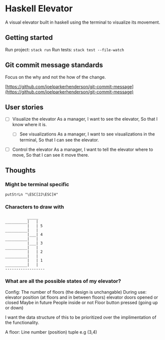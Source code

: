 # Haskell Elevator

A visual elevator built in haskell using the terminal to visualize its movement.

## Getting started

Run project: `stack run`
Run tests: `stack test --file-watch`

## Git commit message standards

Focus on the why and not the how of the change.

[https://github.com/joelparkerhenderson/git-commit-message](https://github.com/joelparkerhenderson/git-commit-message)

## User stories

- [ ] Visualize the elevator
As a manager,
I want to see the elevator,
So that I know where it is.

	- [ ] See visualizations
	As a manager,
	I want to see visualizations in the terminal,
	So that I can see the elevator.

- [ ] Control the elevator
As a manager,
I want to tell the elevator where to move,
So that I can see it move there.

## Thoughts

### Might be terminal specific

`putStrLn "\ESC[2J\ESC[H"`

### Characters to draw with

```
          _____
__________|   |
          |   | 5
__________|   |
          |___| 4
__________|   |
          |___| 3
__________|   |
          |   | 2
__________|   |
          |   | 1
__________|   |
------------------

```

### What are all the possible states of my elevator?

Config:
	The number of floors
	(the design is unchangable)
During use:
	elevator position (at floors and in between floors)
	elevator doors opened or closed
Maybe in future
	People inside or not
	Floor button pressed (going up or down)

I want the data structure of this to be prioritized over the implimentation of the functionality.

A floor:
	Line number (position) tuple e.g (3,4)
